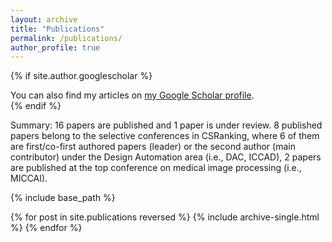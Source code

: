 ```yaml
---
layout: archive
title: "Publications"
permalink: /publications/
author_profile: true
---
```


{% if site.author.googlescholar %}
  <div class="wordwrap">You can also find my articles on <a href="{{site.author.googlescholar}}">my Google Scholar profile</a>.</div>
{% endif %}

Summary: 16 papers are published and 1 paper is under review. 8 published papers belong to
the selective conferences in CSRanking, where 6 of them are first/co-first authored papers (leader) or
the second author (main contributor) under the Design Automation area (i.e., DAC, ICCAD), 2 papers
are published at the top conference on medical image processing (i.e., MICCAI).


{% include base_path %}

{% for post in site.publications reversed %}
  {% include archive-single.html %}
{% endfor %}
